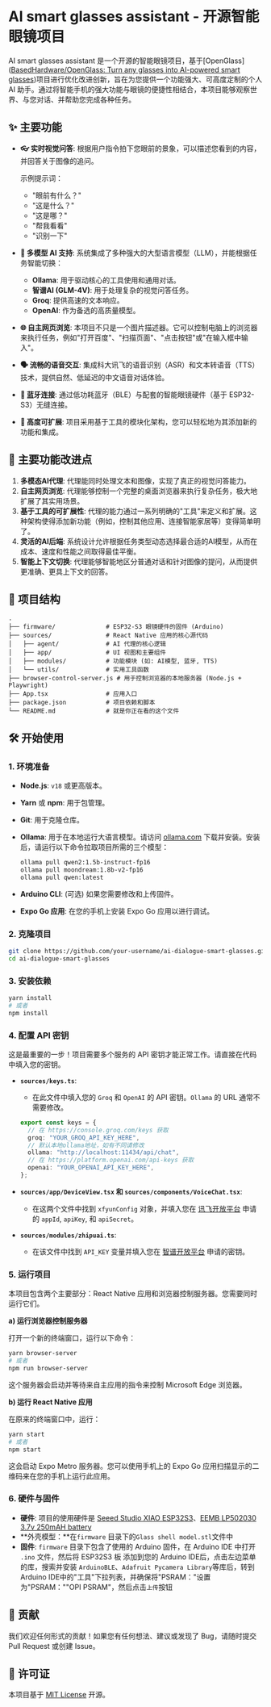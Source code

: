 # AI smart glasses assistant   - 开源智能眼镜项目

AI smart glasses assistant   是一个开源的智能眼镜项目，基于[OpenGlass]([BasedHardware/OpenGlass: Turn any glasses into AI-powered smart glasses](https://github.com/BasedHardware/OpenGlass))项目进行优化改进创新，旨在为您提供一个功能强大、可高度定制的个人 AI 助手。通过将智能手机的强大功能与眼镜的便捷性相结合，本项目能够观察世界、与您对话、并帮助您完成各种任务。

## ✨ 主要功能

- **👓 实时视觉问答**: 根据用户指令拍下您眼前的景象，可以描述您看到的内容，并回答关于图像的追问。
  
  示例提示词：
  - "眼前有什么？"
  - "这是什么？"
  - "这是哪？"
  - "帮我看看"
  - "识别一下"
- **🤖️ 多模型 AI 支持**: 系统集成了多种强大的大型语言模型（LLM），并能根据任务智能切换：
    - **Ollama**: 用于驱动核心的工具使用和通用对话。
    - **智谱AI (GLM-4V)**: 用于处理复杂的视觉问答任务。
    - **Groq**: 提供高速的文本响应。
    - **OpenAI**: 作为备选的高质量模型。
- **🌐 自主网页浏览**: 本项目不只是一个图片描述器。它可以控制电脑上的浏览器来执行任务，例如"打开百度"、"扫描页面"、"点击按钮"或"在输入框中输入"。
- **🗣️ 流畅的语音交互**: 集成科大讯飞的语音识别（ASR）和文本转语音（TTS）技术，提供自然、低延迟的中文语音对话体验。
- **🔌 蓝牙连接**: 通过低功耗蓝牙（BLE）与配套的智能眼镜硬件（基于 ESP32-S3）无缝连接。
- **🔧 高度可扩展**: 项目采用基于工具的模块化架构，您可以轻松地为其添加新的功能和集成。

## 🚀 主要功能改进点

1.  **多模态AI代理**: 代理能同时处理文本和图像，实现了真正的视觉问答能力。
2.  **自主网页浏览**: 代理能够控制一个完整的桌面浏览器来执行复杂任务，极大地扩展了其实用场景。
3.  **基于工具的可扩展性**: 代理的能力通过一系列明确的"工具"来定义和扩展。这种架构使得添加新功能（例如，控制其他应用、连接智能家居等）变得简单明了。
4.  **灵活的AI后端**: 系统设计允许根据任务类型动态选择最合适的AI模型，从而在成本、速度和性能之间取得最佳平衡。
5.  **智能上下文切换**: 代理能够智能地区分普通对话和针对图像的提问，从而提供更准确、更具上下文的回答。

## 📂 项目结构

```
.
├── firmware/              # ESP32-S3 眼镜硬件的固件 (Arduino)
├── sources/               # React Native 应用的核心源代码
│   ├── agent/             # AI 代理的核心逻辑
│   ├── app/               # UI 视图和主要组件
│   ├── modules/           # 功能模块 (如: AI模型, 蓝牙, TTS)
│   └── utils/             # 实用工具函数
├── browser-control-server.js # 用于控制浏览器的本地服务器 (Node.js + Playwright)
├── App.tsx                # 应用入口
├── package.json           # 项目依赖和脚本
└── README.md              # 就是你正在看的这个文件
```

## 🛠️ 开始使用

### 1. 环境准备

- **Node.js**: `v18` 或更高版本。
- **Yarn** 或 **npm**: 用于包管理。
- **Git**: 用于克隆仓库。
- **Ollama**: 用于在本地运行大语言模型。请访问 [ollama.com](https://ollama.com/) 下载并安装。安装后，请运行以下命令拉取项目所需的三个模型：
  
  ```bash
  ollama pull qwen2:1.5b-instruct-fp16
  ollama pull moondream:1.8b-v2-fp16
  ollama pull qwen:latest
  ```
- **Arduino CLI**: (可选) 如果您需要修改和上传固件。
- **Expo Go 应用**: 在您的手机上安装 Expo Go 应用以进行调试。

### 2. 克隆项目

```bash
git clone https://github.com/your-username/ai-dialogue-smart-glasses.git
cd ai-dialogue-smart-glasses
```

### 3. 安装依赖

```bash
yarn install
# 或者
npm install
```

### 4. 配置 API 密钥

这是最重要的一步！项目需要多个服务的 API 密钥才能正常工作。请直接在代码中填入您的密钥。

- **`sources/keys.ts`**:
  - 在此文件中填入您的 `Groq` 和 `OpenAI` 的 API 密钥。`Ollama` 的 URL 通常不需要修改。
  ```typescript
  export const keys = {
    // 在 https://console.groq.com/keys 获取
    groq: "YOUR_GROQ_API_KEY_HERE",
    // 默认本地ollama地址，如有不同请修改
    ollama: "http://localhost:11434/api/chat",
    // 在 https://platform.openai.com/api-keys 获取
    openai: "YOUR_OPENAI_API_KEY_HERE",
  };
  ```

- **`sources/app/DeviceView.tsx` 和 `sources/components/VoiceChat.tsx`**:
  - 在这两个文件中找到 `xfyunConfig` 对象，并填入您在 [讯飞开放平台](https://www.xfyun.cn/) 申请的 `appId`, `apiKey`, 和 `apiSecret`。

- **`sources/modules/zhipuai.ts`**:
  - 在该文件中找到 `API_KEY` 变量并填入您在 [智谱开放平台](https://open.bigmodel.cn/) 申请的密钥。

### 5. 运行项目

本项目包含两个主要部分：React Native 应用和浏览器控制服务器。您需要同时运行它们。

**a) 运行浏览器控制服务器**

打开一个新的终端窗口，运行以下命令：

```bash
yarn browser-server
# 或者
npm run browser-server
```

这个服务器会启动并等待来自主应用的指令来控制 Microsoft Edge 浏览器。

**b) 运行 React Native 应用**

在原来的终端窗口中，运行：

```bash
yarn start
# 或者
npm start
```

这会启动 Expo Metro 服务器。您可以使用手机上的 Expo Go 应用扫描显示的二维码来在您的手机上运行此应用。

### 6. 硬件与固件

- **硬件**: 项目的使用硬件是 [Seeed Studio XIAO ESP32S3](https://www.seeedstudio.com/Seeed-XIAO-ESP32S3-p-5631.html)、[EEMB LP502030 3.7v 250mAH battery](https://www.amazon.com/EEMB-Battery-Rechargeable-Lithium-Connector/dp/B08VRZTHDL)
- **外壳模型：**在`firmware` 目录下的`Glass shell model.stl`文件中
- **固件**: `firmware` 目录下包含了使用的 Arduino 固件，在 Arduino IDE 中打开 `.ino` 文件，然后将 ESP32S3 板 添加到您的 Arduino IDE后，点击左边菜单的库，搜索并安装 `ArduinoBLE`、`Adafruit Pycamera Library`等库后，转到Arduino IDE中的"工具"下拉列表，并确保将"PSRAM："设置为"PSRAM：""OPI PSRAM"，然后点击`上传`按钮

## 🤝 贡献

我们欢迎任何形式的贡献！如果您有任何想法、建议或发现了 Bug，请随时提交 Pull Request 或创建 Issue。

## 📄 许可证

本项目基于 [MIT License](LICENSE) 开源。 
